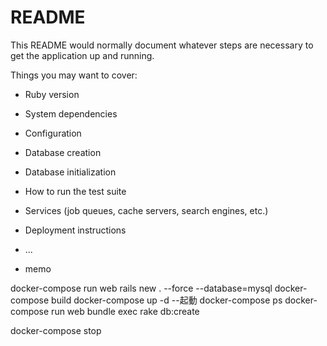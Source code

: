 # README

This README would normally document whatever steps are necessary to get the
application up and running.

Things you may want to cover:

* Ruby version

* System dependencies

* Configuration

* Database creation

* Database initialization

* How to run the test suite

* Services (job queues, cache servers, search engines, etc.)

* Deployment instructions

* ...

* memo

docker-compose run web rails new . --force --database=mysql
docker-compose build
docker-compose up -d   --起動
docker-compose ps
docker-compose run web bundle exec rake db:create

docker-compose stop